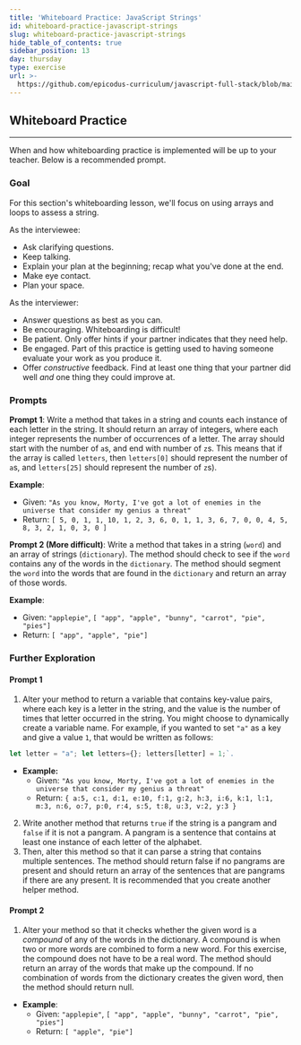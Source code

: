 ```yaml
---
title: 'Whiteboard Practice: JavaScript Strings'
id: whiteboard-practice-javascript-strings
slug: whiteboard-practice-javascript-strings
hide_table_of_contents: true
sidebar_position: 13
day: thursday
type: exercise
url: >-
  https://github.com/epicodus-curriculum/javascript-full-stack/blob/main/4a_classwork_whiteboarding_practice_javascript_strings.md
---
```


## Whiteboard Practice
---

When and how whiteboarding practice is implemented will be up to your teacher. Below is a recommended prompt.

### Goal

For this section's whiteboarding lesson, we'll focus on using arrays and loops to assess a string.

As the interviewee:

* Ask clarifying questions.
* Keep talking.
* Explain your plan at the beginning; recap what you've done at the end.
* Make eye contact.
* Plan your space.

As the interviewer:

* Answer questions as best as you can.
* Be encouraging. Whiteboarding is difficult!
* Be patient. Only offer hints if your partner indicates that they need help.
* Be engaged. Part of this practice is getting used to having someone evaluate your work as you produce it.
* Offer _constructive_ feedback. Find at least one thing that your partner did well _and_ one thing they could improve at.

### Prompts

**Prompt 1**: Write a method that takes in a string and counts each instance of each letter in the string. It should return an array of integers, where each integer represents the number of occurrences of a letter. The array should start with the number of `a`s, and end with number of `z`s. This means that if the array is called `letters`, then `letters[0]` should represent the number of `a`s, and `letters[25]` should represent the number of `z`s).

**Example**:

* Given: `"As you know, Morty, I've got a lot of enemies in the universe that consider my genius a threat"`
* Return: `[ 5, 0, 1, 1, 10, 1, 2, 3, 6, 0, 1, 1, 3, 6, 7, 0, 0, 4, 5, 8, 3, 2, 1, 0, 3, 0 ]`


**Prompt 2 (More difficult)**: Write a method that takes in a string (`word`) and an array of strings (`dictionary`). The method should check to see if the `word` contains any of the words in the `dictionary`. The method should segment the `word` into the words that are found in the `dictionary` and return an array of those words.

**Example**:

* Given: `"applepie"`, `[ "app", "apple", "bunny", "carrot", "pie", "pies"]`
* Return: `[ "app", "apple", "pie"]`

### Further Exploration

#### Prompt 1

1. Alter your method to return a variable that contains key-value pairs, where each key is a letter in the string, and the value is the number of times that letter occurred in the string. You might choose to dynamically create a variable name. For example, if you wanted to set `"a"` as a key and give a value `1`, that would be written as follows:

```js 
let letter = "a"; let letters={}; letters[letter] = 1;`.   
```

  * **Example:** 
    * Given: `"As you know, Morty, I've got a lot of enemies in the universe that consider my genius a threat"`
    * Return: `{ a:5, c:1, d:1, e:10, f:1, g:2, h:3, i:6, k:1, l:1, m:3, n:6, o:7, p:0, r:4, s:5, t:8, u:3, v:2, y:3 }`


2. Write another method that returns `true` if the string is a pangram and `false` if it is not a pangram. A pangram is a sentence that contains at least one instance of each letter of the alphabet.
3. Then, alter this method so that it can parse a string that contains multiple sentences. The method should return false if no pangrams are present and should return an array of the sentences that are pangrams if there are any present. It is recommended that you create another helper method.
  
#### Prompt 2

1. Alter your method so that it checks whether the given word is a _compound_ of any of the words in the dictionary. A compound is when two or more words are combined to form a new word. For this exercise, the compound does not have to be a real word. The method should return an array of the words that make up the compound. If no combination of words from the dictionary creates the given word, then the method should return null. 
  * **Example**:
    * Given: `"applepie"`, `[ "app", "apple", "bunny", "carrot", "pie", "pies"]`
    * Return: `[ "apple", "pie"]`
